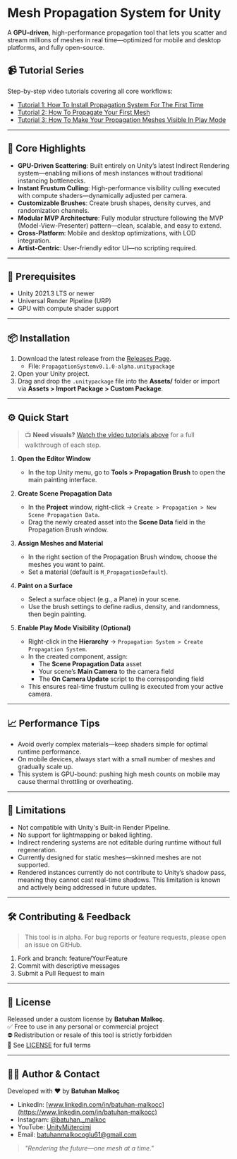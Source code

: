 # Mesh Propagation System for Unity

A **GPU-driven**, high-performance propagation tool that lets you scatter and stream millions of meshes in real time—optimized for mobile and desktop platforms, and fully open-source.

## 📹 Tutorial Series

Step-by-step video tutorials covering all core workflows:

- [Tutorial 1: How To Install Propagation System For The First Time](https://youtu.be/9PUoShCcgsU)
- [Tutorial 2: How To Propagate Your First Mesh](https://youtu.be/Bav2IcHjNL0ve)
- [Tutorial 3: How To Make Your Propagation Meshes Visible In Play Mode](https://youtu.be/YrH5NkR8akY)

---

## 🚀 Core Highlights

- **GPU-Driven Scattering**: Built entirely on Unity’s latest Indirect Rendering system—enabling millions of mesh instances without traditional instancing bottlenecks.
- **Instant Frustum Culling**: High-performance visibility culling executed with compute shaders—dynamically adjusted per camera.
- **Customizable Brushes**: Create brush shapes, density curves, and randomization channels.
- **Modular MVP Architecture**: Fully modular structure following the MVP (Model-View-Presenter) pattern—clean, scalable, and easy to extend.
- **Cross-Platform**: Mobile and desktop optimizations, with LOD integration.
- **Artist-Centric**: User-friendly editor UI—no scripting required.

---

## 🔧 Prerequisites

- Unity 2021.3 LTS or newer
- Universal Render Pipeline (URP)
- GPU with compute shader support

---

## 📦 Installation

1. Download the latest release from the [Releases Page](https://github.com/BatuhanMalkoc/PropagationSystem/releases/tag/Alpha).  
   - File: `PropagationSystemv0.1.0-alpha.unitypackage`  
2. Open your Unity project.  
3. Drag and drop the `.unitypackage` file into the **Assets/** folder or import via **Assets > Import Package > Custom Package**.

---

## ⚙️ Quick Start

> 📺 **Need visuals?** [Watch the video tutorials above](#tutorial-series) for a full walkthrough of each step.

1. **Open the Editor Window**  
   - In the top Unity menu, go to **Tools > Propagation Brush** to open the main painting interface.

2. **Create Scene Propagation Data**  
   - In the **Project** window, right-click → `Create > Propagation > New Scene Propagation Data`.  
   - Drag the newly created asset into the **Scene Data** field in the Propagation Brush window.

3. **Assign Meshes and Material**  
   - In the right section of the Propagation Brush window, choose the meshes you want to paint.  
   - Set a material (default is `M_PropagationDefault`).

4. **Paint on a Surface**  
   - Select a surface object (e.g., a Plane) in your scene.  
   - Use the brush settings to define radius, density, and randomness, then begin painting.

5. **Enable Play Mode Visibility (Optional)**  
   - Right-click in the **Hierarchy** → `Propagation System > Create Propagation System`.  
   - In the created component, assign:  
     - The **Scene Propagation Data** asset  
     - Your scene’s **Main Camera** to the camera field  
     - The **On Camera Update** script to the corresponding field  
   - This ensures real-time frustum culling is executed from your active camera.

---

## 📈 Performance Tips

- Avoid overly complex materials—keep shaders simple for optimal runtime performance.  
- On mobile devices, always start with a small number of meshes and gradually scale up.  
- This system is GPU-bound: pushing high mesh counts on mobile may cause thermal throttling or overheating.

---

## 🚫 Limitations

- Not compatible with Unity's Built-in Render Pipeline.  
- No support for lightmapping or baked lighting.  
- Indirect rendering systems are not editable during runtime without full regeneration.  
- Currently designed for static meshes—skinned meshes are not supported.  
- Rendered instances currently do not contribute to Unity’s shadow pass, meaning they cannot cast real-time shadows. This limitation is known and actively being addressed in future updates.

---

## 🛠️ Contributing & Feedback

> This tool is in alpha. For bug reports or feature requests, please open an issue on GitHub.

1. Fork and branch: feature/YourFeature  
2. Commit with descriptive messages  
3. Submit a Pull Request to main

---

## 📄 License

Released under a custom license by **Batuhan Malkoç**.  
✅ Free to use in any personal or commercial project  
⛔ Redistribution or resale of this tool is strictly forbidden  
📄 See [LICENSE](LICENSE) for full terms

---

## 🙋‍♂️ Author & Contact

Developed with ❤️ by **Batuhan Malkoç**

- LinkedIn: [www.linkedin.com/in/batuhan-malkocc](https://www.linkedin.com/in/batuhan-malkocc)  
- Instagram: [@batuhan._malkoc](https://www.instagram.com/batuhan._malkoc/)  
- YouTube: [UnityMütercimi](https://www.youtube.com/@UnityM%C3%BCtercimi)  
- Email: batuhanmalkocoglu61@gmail.com

> _"Rendering the future—one mesh at a time."_
